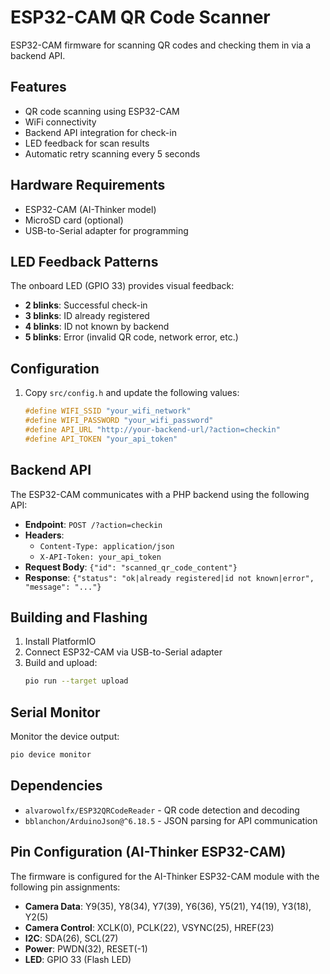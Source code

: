# ESP32-CAM QR Code Scanner

ESP32-CAM firmware for scanning QR codes and checking them in via a backend API.

## Features

- QR code scanning using ESP32-CAM
- WiFi connectivity
- Backend API integration for check-in
- LED feedback for scan results
- Automatic retry scanning every 5 seconds

## Hardware Requirements

- ESP32-CAM (AI-Thinker model)
- MicroSD card (optional)
- USB-to-Serial adapter for programming

## LED Feedback Patterns

The onboard LED (GPIO 33) provides visual feedback:

- **2 blinks**: Successful check-in
- **3 blinks**: ID already registered
- **4 blinks**: ID not known by backend
- **5 blinks**: Error (invalid QR code, network error, etc.)

## Configuration

1. Copy `src/config.h` and update the following values:
   ```cpp
   #define WIFI_SSID "your_wifi_network"
   #define WIFI_PASSWORD "your_wifi_password"
   #define API_URL "http://your-backend-url/?action=checkin"
   #define API_TOKEN "your_api_token"
   ```

## Backend API

The ESP32-CAM communicates with a PHP backend using the following API:

- **Endpoint**: `POST /?action=checkin`
- **Headers**: 
  - `Content-Type: application/json`
  - `X-API-Token: your_api_token`
- **Request Body**: `{"id": "scanned_qr_code_content"}`
- **Response**: `{"status": "ok|already registered|id not known|error", "message": "..."}`

## Building and Flashing

1. Install PlatformIO
2. Connect ESP32-CAM via USB-to-Serial adapter
3. Build and upload:
   ```bash
   pio run --target upload
   ```

## Serial Monitor

Monitor the device output:
```bash
pio device monitor
```

## Dependencies

- `alvarowolfx/ESP32QRCodeReader` - QR code detection and decoding
- `bblanchon/ArduinoJson@^6.18.5` - JSON parsing for API communication

## Pin Configuration (AI-Thinker ESP32-CAM)

The firmware is configured for the AI-Thinker ESP32-CAM module with the following pin assignments:

- **Camera Data**: Y9(35), Y8(34), Y7(39), Y6(36), Y5(21), Y4(19), Y3(18), Y2(5)
- **Camera Control**: XCLK(0), PCLK(22), VSYNC(25), HREF(23)
- **I2C**: SDA(26), SCL(27)
- **Power**: PWDN(32), RESET(-1)
- **LED**: GPIO 33 (Flash LED)